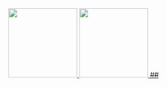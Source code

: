 ##
<div>
  <a href="https://github.com/Pereira3">
  <img height="140em" src="https://github-readme-stats.vercel.app/api?username=pereira3&show_icons=true&theme=github_dark&include_all_commits=true&count_private=true&hide_rank=false"/>
  <img height="140em" src="https://github-readme-stats.vercel.app/api/top-langs/?username=pereira3&layout=compact&theme=github_dark&hide_title=true"/
</div>
##

